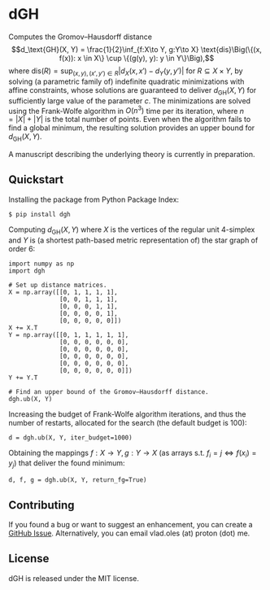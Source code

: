 # dGH

Computes the Gromov–Hausdorff distance $$d_\text{GH}(X, Y) = \frac{1}{2}\inf_{f:X\to Y, g:Y\to X} \text{dis}\Big(\{(x, f(x)): x \in X\} \cup \{(g(y), y): y \in Y\}\Big),$$ where $\text{dis}(R) = \sup_{(x, y), (x', y') \in R} |d_X(x, x') - d_Y(y, y')|$ for $R \subseteq X \times Y,$ by solving (a parametric family of) indefinite quadratic minimizations with affine constraints, whose solutions are guaranteed to deliver $d_\text{GH}(X, Y)$ for sufficiently large value of the parameter $c$. The minimizations are solved using the Frank-Wolfe algorithm in $O(n^3)$ time per its iteration, where $n = |X| + |Y|$ is the total number of points. Even when the algorithm fails to find a global minimum, the resulting solution provides an upper bound for $d_\text{GH}(X, Y)$.

A manuscript describing the underlying theory is currently in preparation.

## Quickstart

Installing the package from Python Package Index:

```$ pip install dgh```

Computing $d_\text{GH}(X, Y)$ where $X$ is the vertices of the regular unit 4-simplex and $Y$ is (a shortest path-based metric representation of) the star graph of order 6:

```
import numpy as np
import dgh

# Set up distance matrices.
X = np.array([[0, 1, 1, 1, 1],
              [0, 0, 1, 1, 1],
              [0, 0, 0, 1, 1],
              [0, 0, 0, 0, 1],
              [0, 0, 0, 0, 0]])
X += X.T
Y = np.array([[0, 1, 1, 1, 1, 1],
              [0, 0, 0, 0, 0, 0],
              [0, 0, 0, 0, 0, 0],
              [0, 0, 0, 0, 0, 0],
              [0, 0, 0, 0, 0, 0],
              [0, 0, 0, 0, 0, 0]])
Y += Y.T

# Find an upper bound of the Gromov–Hausdorff distance.
dgh.ub(X, Y)
```

Increasing the budget of Frank-Wolfe algorithm iterations, and thus the number of restarts, allocated for the search (the default budget is 100):

```d = dgh.ub(X, Y, iter_budget=1000)```

Obtaining the mappings $f:X\to Y, g:Y\to X$ (as arrays s.t. $f_i = j \Leftrightarrow f(x_i) = y_j$) that deliver the found minimum:

```d, f, g = dgh.ub(X, Y, return_fg=True)```

## Contributing
If you found a bug or want to suggest an enhancement, you can create a [GitHub Issue](https://docs.github.com/en/issues/tracking-your-work-with-issues/creating-an-issue). Alternatively, you can email vlad.oles (at) proton (dot) me.

## License
dGH is released under the MIT license.